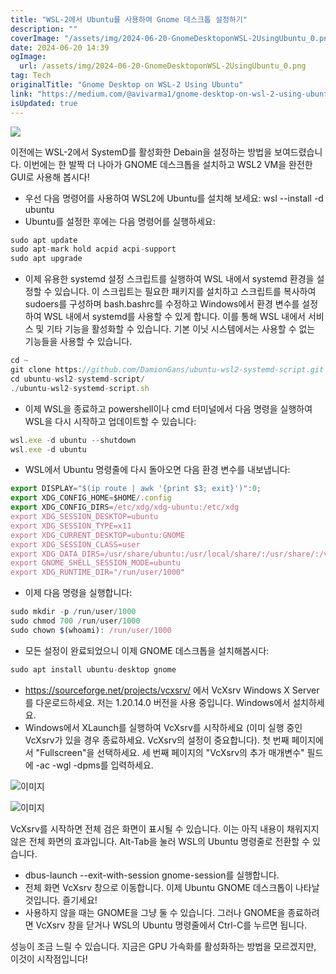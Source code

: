 ```yaml
---
title: "WSL-2에서 Ubuntu를 사용하여 Gnome 데스크톱 설정하기"
description: ""
coverImage: "/assets/img/2024-06-20-GnomeDesktoponWSL-2UsingUbuntu_0.png"
date: 2024-06-20 14:39
ogImage:
  url: /assets/img/2024-06-20-GnomeDesktoponWSL-2UsingUbuntu_0.png
tag: Tech
originalTitle: "Gnome Desktop on WSL-2 Using Ubuntu"
link: "https://medium.com/@avivarma1/gnome-desktop-on-wsl-2-using-ubuntu-db77635ed2aa"
isUpdated: true
---
```


<img src="/assets/img/2024-06-20-GnomeDesktoponWSL-2UsingUbuntu_0.png" />

이전에는 WSL-2에서 SystemD를 활성화한 Debain을 설정하는 방법을 보여드렸습니다. 이번에는 한 발짝 더 나아가 GNOME 데스크톱을 설치하고 WSL2 VM을 완전한 GUI로 사용해 봅시다!

- 우선 다음 명령어를 사용하여 WSL2에 Ubuntu를 설치해 보세요: wsl --install -d ubuntu
- Ubuntu를 설정한 후에는 다음 명령어를 실행하세요:

```js
sudo apt update
sudo apt-mark hold acpid acpi-support
sudo apt upgrade
```

<!-- cozy-coder - 수평 -->

<ins class="adsbygoogle"
     style="display:block"
     data-ad-client="ca-pub-4877378276818686"
     data-ad-slot="1107185301"
     data-ad-format="auto"
     data-full-width-responsive="true"></ins>

<script>
     (adsbygoogle = window.adsbygoogle || []).push({});
</script>

- 이제 유용한 systemd 설정 스크립트를 실행하여 WSL 내에서 systemd 환경을 설정할 수 있습니다. 이 스크립트는 필요한 패키지를 설치하고 스크립트를 복사하여 sudoers를 구성하며 bash.bashrc를 수정하고 Windows에서 환경 변수를 설정하여 WSL 내에서 systemd를 사용할 수 있게 합니다. 이를 통해 WSL 내에서 서비스 및 기타 기능을 활성화할 수 있습니다. 기본 이닛 시스템에서는 사용할 수 없는 기능들을 사용할 수 있습니다.

```js
cd ~
git clone https://github.com/DamionGans/ubuntu-wsl2-systemd-script.git
cd ubuntu-wsl2-systemd-script/
./ubuntu-wsl2-systemd-script.sh
```

- 이제 WSL을 종료하고 powershell이나 cmd 터미널에서 다음 명령을 실행하여 WSL을 다시 시작하고 업데이트할 수 있습니다:

```js
wsl.exe -d ubuntu --shutdown
wsl.exe -d ubuntu
```

<!-- cozy-coder - 수평 -->

<ins class="adsbygoogle"
     style="display:block"
     data-ad-client="ca-pub-4877378276818686"
     data-ad-slot="1107185301"
     data-ad-format="auto"
     data-full-width-responsive="true"></ins>

<script>
     (adsbygoogle = window.adsbygoogle || []).push({});
</script>

- WSL에서 Ubuntu 명령줄에 다시 돌아오면 다음 환경 변수를 내보냅니다:

```js
export DISPLAY="$(ip route | awk '{print $3; exit}')":0;
export XDG_CONFIG_HOME=$HOME/.config
export XDG_CONFIG_DIRS=/etc/xdg/xdg-ubuntu:/etc/xdg
export XDG_SESSION_DESKTOP=ubuntu
export XDG_SESSION_TYPE=x11
export XDG_CURRENT_DESKTOP=ubuntu:GNOME
export XDG_SESSION_CLASS=user
export XDG_DATA_DIRS=/usr/share/ubuntu:/usr/local/share/:/usr/share/:/var/lib/snapd/desktop
export GNOME_SHELL_SESSION_MODE=ubuntu
export XDG_RUNTIME_DIR="/run/user/1000"
```

- 이제 다음 명령을 실행합니다:

```js
sudo mkdir -p /run/user/1000
sudo chmod 700 /run/user/1000
sudo chown $(whoami): /run/user/1000
```

<!-- cozy-coder - 수평 -->

<ins class="adsbygoogle"
     style="display:block"
     data-ad-client="ca-pub-4877378276818686"
     data-ad-slot="1107185301"
     data-ad-format="auto"
     data-full-width-responsive="true"></ins>

<script>
     (adsbygoogle = window.adsbygoogle || []).push({});
</script>

- 모든 설정이 완료되었으니 이제 GNOME 데스크톱을 설치해봅시다:

```js
sudo apt install ubuntu-desktop gnome
```

- https://sourceforge.net/projects/vcxsrv/ 에서 VcXsrv Windows X Server를 다운로드하세요. 저는 1.20.14.0 버전을 사용 중입니다. Windows에서 설치하세요.
- Windows에서 XLaunch를 실행하여 VcXsrv를 시작하세요 (이미 실행 중인 VcXsrv가 있을 경우 종료하세요. VcXsrv의 설정이 중요합니다). 첫 번째 페이지에서 "Fullscreen"을 선택하세요. 세 번째 페이지의 "VcXsrv의 추가 매개변수" 필드에 -ac -wgl -dpms를 입력하세요.

![이미지](/assets/img/2024-06-20-GnomeDesktoponWSL-2UsingUbuntu_1.png)

<!-- cozy-coder - 수평 -->

<ins class="adsbygoogle"
     style="display:block"
     data-ad-client="ca-pub-4877378276818686"
     data-ad-slot="1107185301"
     data-ad-format="auto"
     data-full-width-responsive="true"></ins>

<script>
     (adsbygoogle = window.adsbygoogle || []).push({});
</script>

![이미지](/assets/img/2024-06-20-GnomeDesktoponWSL-2UsingUbuntu_2.png)

VcXsrv를 시작하면 전체 검은 화면이 표시될 수 있습니다. 이는 아직 내용이 채워지지 않은 전체 화면의 효과입니다. Alt-Tab을 눌러 WSL의 Ubuntu 명령줄로 전환할 수 있습니다.

- dbus-launch --exit-with-session gnome-session를 실행합니다.
- 전체 화면 VcXsrv 창으로 이동합니다. 이제 Ubuntu GNOME 데스크톱이 나타날 것입니다. 즐기세요!
- 사용하지 않을 때는 GNOME을 그냥 둘 수 있습니다. 그러나 GNOME을 종료하려면 VcXsrv 창을 닫거나 WSL의 Ubuntu 명령줄에서 Ctrl-C를 누르면 됩니다.

성능이 조금 느릴 수 있습니다. 지금은 GPU 가속화를 활성화하는 방법을 모르겠지만, 이것이 시작점입니다!
